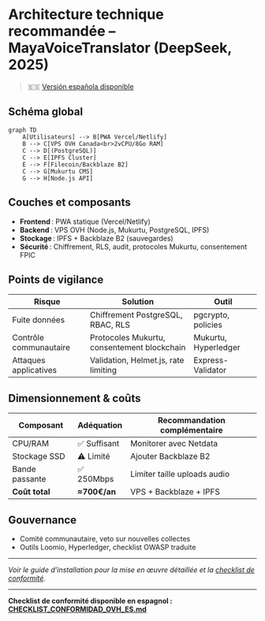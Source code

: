 
# Architecture technique recommandée – MayaVoiceTranslator (DeepSeek, 2025)

> 🇪🇸 [Versión española disponible](./docs/translations/es/ARQUITECTURA_OVH_MAYA_ES.md)


## Schéma global

```mermaid
graph TD
    A[Utilisateurs] --> B[PWA Vercel/Netlify]
    B --> C[VPS OVH Canada<br>2vCPU/8Go RAM]
    C --> D[(PostgreSQL)]
    C --> E[IPFS Cluster]
    E --> F[Filecoin/Backblaze B2]
    C --> G[Mukurtu CMS]
    G --> H[Node.js API]
```

## Couches et composants

- **Frontend** : PWA statique (Vercel/Netlify)
- **Backend** : VPS OVH (Node.js, Mukurtu, PostgreSQL, IPFS)
- **Stockage** : IPFS + Backblaze B2 (sauvegardes)
- **Sécurité** : Chiffrement, RLS, audit, protocoles Mukurtu, consentement FPIC

## Points de vigilance

| Risque                | Solution                                      | Outil                     |
|-----------------------|-----------------------------------------------|---------------------------|
| Fuite données         | Chiffrement PostgreSQL, RBAC, RLS             | pgcrypto, policies        |
| Contrôle communautaire| Protocoles Mukurtu, consentement blockchain   | Mukurtu, Hyperledger      |
| Attaques applicatives | Validation, Helmet.js, rate limiting          | Express-Validator         |

## Dimensionnement & coûts

| Composant       | Adéquation      | Recommandation complémentaire       |
|-----------------|-----------------|-------------------------------------|
| CPU/RAM         | ✅ Suffisant    | Monitorer avec Netdata              |
| Stockage SSD    | ⚠️ Limité      | Ajouter Backblaze B2                |
| Bande passante  | ✅ 250Mbps      | Limiter taille uploads audio        |
| **Coût total**  | **≈700€/an**   | VPS + Backblaze + IPFS              |

## Gouvernance

- Comité communautaire, veto sur nouvelles collectes
- Outils Loomio, Hyperledger, checklist OWASP traduite

---

*Voir le guide d’installation pour la mise en œuvre détaillée et la [checklist de conformité](./docs/CHECKLIST_CONFORMITE_OVH.md).*

---

**Checklist de conformité disponible en espagnol : [CHECKLIST_CONFORMIDAD_OVH_ES.md](./docs/translations/es/CHECKLIST_CONFORMIDAD_OVH_ES.md)**
